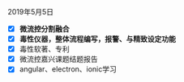 2019年5月5日   
* [x] **微流控分割融合**
* [x] **毒性仪器，整体流程编写，报警、与精致设定功能**
* [x] 毒性软著、专利
* [x] 微流控嘉兴课题结题报告
* [x] angular、electron、ionic学习